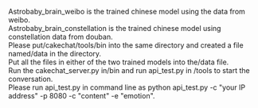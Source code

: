 Astrobaby_brain_weibo is the trained chinese model using the data from weibo.  
Astrobaby_brain_constellation is the trained chinese model using constellation data from douban.  
Please put/cakechat/tools/bin into the same directory and created a file named/data in the directory.  
Put all the files in either of the two trained models into the/data file.  
Run the cakechat_server.py in/bin and run api_test.py in /tools to start the conversation.  
Please run api_test.py in command line as python api_test.py -c "your IP address" -p 8080 -c "content" -e "emotion".
